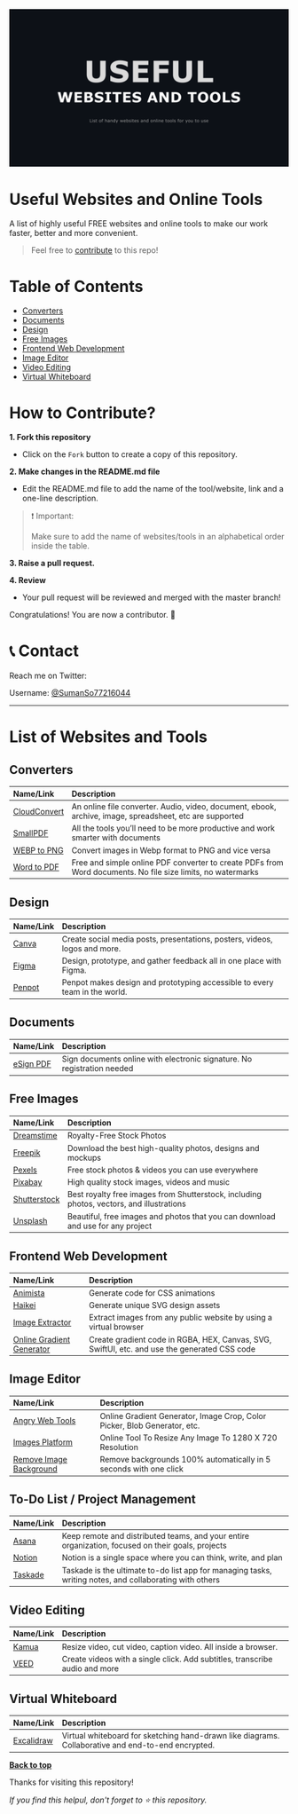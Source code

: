 <img src="./assets/useful-websites-and-tools-banner.png">

# Useful Websites and Online Tools

A list of highly useful FREE websites and online tools to make our work faster, better and more convenient.

> Feel free to [contribute](#how-to-contribute) to this repo!

# Table of Contents

  - [Converters](#converters)
  - [Documents](#documents)
  - [Design](#design)
  - [Free Images](#free-images)
  - [Frontend Web Development](#frontend-web-development)
  - [Image Editor](#image-editor)
  - [Video Editing](#video-editing)
  - [Virtual Whiteboard](#virtual-whiteboard)

# How to Contribute?

**1. Fork this repository**

- Click on the <code>Fork</code> button to create a copy of this repository.

**2. Make changes in the README.md file**

- Edit the README.md file to add the name of the tool/website, link and a one-line description.

> :exclamation: Important: 
> 
> Make sure to add the name of websites/tools in an alphabetical order inside the table.

**3. Raise a pull request.**

**4. Review** 

- Your pull request will be reviewed and merged with the master branch!

Congratulations! You are now a contributor. :raised_hands:

# :telephone_receiver: Contact

Reach me on Twitter: 

Username: [@SumanSo77216044](https://twitter.com/SumanSo77216044)

---

# List of Websites and Tools

## Converters

| Name/Link | Description |
|:---|:---|
| [CloudConvert](https://cloudconvert.com/) | An online file converter. Audio, video, document, ebook, archive, image, spreadsheet, etc are supported |
| [SmallPDF](https://smallpdf.com/) | All the tools you’ll need to be more productive and work smarter with documents |
| [WEBP to PNG](https://cloudconvert.com/webp-to-png) | Convert images in Webp format to PNG and vice versa |
| [Word to PDF](https://smallpdf.com/word-to-pdf) | Free and simple online PDF converter to create PDFs from Word documents. No file size limits, no watermarks |

## Design

| Name/Link | Description |
|:---|:---|
| [Canva](https://www.canva.com/) | Create social media posts, presentations, posters, videos, logos and more. |
| [Figma](https://www.figma.com/) | Design, prototype, and gather feedback all in one place with Figma. |
| [Penpot](https://penpot.app/) | Penpot makes design and prototyping accessible to every team in the world. |

## Documents

| Name/Link | Description |
|:---|:---|
| [eSign PDF](https://smallpdf.com/sign-pdf) | Sign documents online with electronic signature. No registration needed |

## Free Images

| Name/Link | Description |
|:---|:---|
| [Dreamstime](https://www.dreamstime.com/) | Royalty-Free Stock Photos |
| [Freepik](https://www.freepik.com/) | Download the best high-quality photos, designs and mockups |
| [Pexels](https://www.pexels.com/) | Free stock photos & videos you can use everywhere  |
| [Pixabay](https://pixabay.com/) | High quality stock images, videos and music |
| [Shutterstock](https://www.shutterstock.com/) | Best royalty free images from Shutterstock, including photos, vectors, and illustrations |
| [Unsplash](https://unsplash.com/) | Beautiful, free images and photos that you can download and use for any project |

## Frontend Web Development

| Name/Link | Description |
|:---|:---|
| [Animista](https://animista.net/) | Generate code for CSS animations |
| [Haikei](https://haikei.app/) | Generate unique SVG design assets |
| [Image Extractor](https://extract.pics/) | Extract images from any public website by using a virtual browser |
| [Online Gradient Generator](https://angrytools.com/gradient/) | Create gradient code in RGBA, HEX, Canvas, SVG, SwiftUI, etc. and use the generated CSS code |

## Image Editor

| Name/Link | Description |
|:---|:---|
| [Angry Web Tools](https://angrytools.com/) | Online Gradient Generator, Image Crop, Color Picker, Blob Generator, etc. |
| [Images Platform](https://www.imagesplatform.com/post/online-tool-to-resize-any-image-to-1280-x-720-resolution-rxJmd) | Online Tool To Resize Any Image To 1280 X 720 Resolution |
| [Remove Image Background](https://www.remove.bg/) | Remove backgrounds 100% automatically in 5 seconds with one click |

## To-Do List / Project Management

| Name/Link | Description |
|:---|:---|
| [Asana](https://asana.com/) | Keep remote and distributed teams, and your entire organization, focused on their goals, projects |
| [Notion](https://www.notion.so/) | Notion is a single space where you can think, write, and plan |
| [Taskade](https://www.taskade.com/) | Taskade is the ultimate to-do list app for managing tasks, writing notes, and collaborating with others |

## Video Editing

| Name/Link | Description |
|:---|:---|
| [Kamua](https://kamua.com/) | Resize video, cut video, caption video. All inside a browser. |
| [VEED](https://www.veed.io/) | Create videos with a single click. Add subtitles, transcribe audio and more |

## Virtual Whiteboard

| Name/Link | Description |
|:---|:---|
| [Excalidraw](https://excalidraw.com/) | Virtual whiteboard for sketching hand-drawn like diagrams. Collaborative and end-to-end encrypted. |

**[Back to top](#table-of-contents)**

Thanks for visiting this repository!

*If you find this helpul, don't forget to :star: this repository.*

